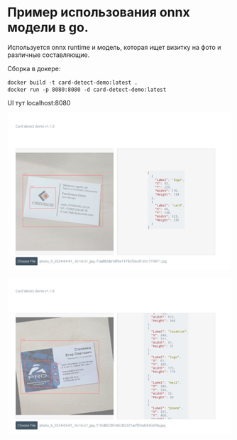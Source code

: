 
# Пример использования onnx модели в go.

Используется onnx runtime и модель, которая ищет визитку на фото и различные составляющие.

Сборка в докере:
```
docker build -t card-detect-demo:latest .
docker run -p 8080:8080 -d card-detect-demo:latest
```

UI тут localhost:8080

![example1](example1.png)

![example2](example2.png)

